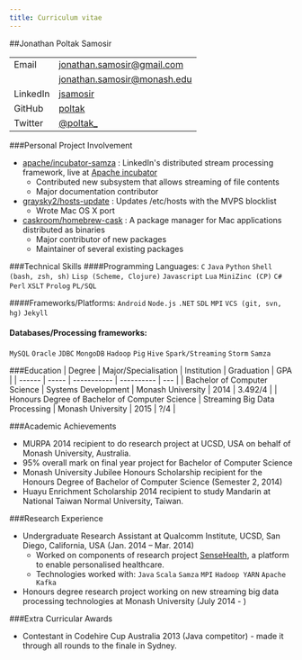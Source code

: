 ```yaml
---
title: Curriculum vitae
---
```


##Jonathan Poltak Samosir

<table>
  <tbody>
    <tr>
      <td>Email</td>
      <td><a href="mailto:jonathan.samosir@gmail.com">jonathan.samosir@gmail.com</a></td>
    </tr>
    <tr>
      <td></td>
      <td><a href="mailto:jonathan.samosir@monash.edu">jonathan.samosir@monash.edu</a></td>
    </tr>
    <tr>
      <td>LinkedIn</td>
      <td><a href="http://www.linkedin.com/in/jsamosir">jsamosir</a></td>
    </tr>
    <tr>
      <td>GitHub</td>
      <td><a href="http://www.github.com/poltak">poltak</a></td>
    </tr>
    <tr>
      <td>Twitter</td>
      <td><a href="http://www.twitter.com/poltak_">@poltak_</a></td>
    </tr>
  </tbody>
</table>


###Personal Project Involvement
* [apache/incubator-samza](http://github.com/apache/incubator-samza) : LinkedIn&#39;s distributed stream processing framework, live at [Apache incubator](https://samza.incubator.apache.org)
    - Contributed new subsystem that allows streaming of file contents
    - Major documentation contributor
* [graysky2/hosts-update](http://github.com/graysky2/hosts-update) : Updates /etc/hosts with the MVPS blocklist
    - Wrote Mac OS X port
* [caskroom/homebrew-cask](http://github.com/caskroom/homebrew-cask) : A package manager for Mac applications distributed as binaries
    - Major contributor of new packages
    - Maintainer of several existing packages

###Technical Skills
####Programming Languages:
 `C` `Java` `Python` `Shell (bash, zsh, sh)` `Lisp (Scheme, Clojure)` `Javascript` `Lua` `MiniZinc (CP)` `C#` `Perl` `XSLT` `Prolog` `PL/SQL`

####Frameworks/Platforms:
`Android` `Node.js` `.NET` `SDL` `MPI` `VCS (git, svn, hg)` `Jekyll`

#### Databases/Processing frameworks:
`MySQL` `Oracle` `JDBC` `MongoDB` `Hadoop` `Pig` `Hive` `Spark/Streaming` `Storm` `Samza`

###Education
| Degree | Major/Specialisation | Institution | Graduation | GPA |
| ------ | ----- | ----------- | ---------- | --- |
| Bachelor of Computer Science | Systems Development | Monash University | 2014 | 3.492/4 |
| Honours Degree of Bachelor of Computer Science | Streaming Big Data Processing | Monash University | 2015 | ?/4 |

###Academic Achievements
* MURPA 2014 recipient to do research project at UCSD, USA on behalf of Monash University, Australia.
* 95% overall mark on final year project for Bachelor of Computer Science
* Monash University Jubilee Honours Scholarship recipient for the Honours Degree of Bachelor of Computer Science (Semester 2, 2014)
* Huayu Enrichment Scholarship 2014 recipient to study Mandarin at National Taiwan Normal University, Taiwan.

###Research Experience
* Undergraduate Research Assistant at Qualcomm Institute, UCSD, San Diego, California, USA (Jan. 2014 – Mar. 2014)
    - Worked on components of research project [SenseHealth](https://portal.futuregrid.org/projects/383), a platform to enable personalised healthcare.
    - Technologies worked with: `Java` `Scala` `Samza` `MPI` `Hadoop YARN` `Apache Kafka`
* Honours degree research project working on new streaming big data processing technologies at Monash University (July 2014 - )

###Extra Curricular Awards
* Contestant in Codehire Cup Australia 2013 (Java competitor) - made it through all rounds to the finale in Sydney.
